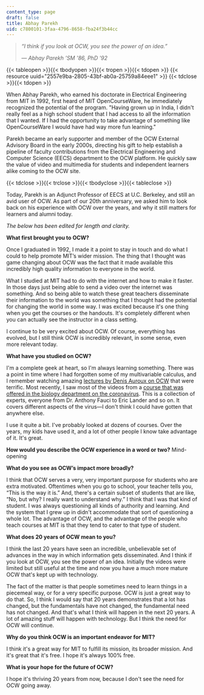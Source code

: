 ```yaml
---
content_type: page
draft: false
title: Abhay Parekh
uid: c7800101-3faa-4796-8658-fba24f3b44cc
---
```

> *“I think if you look at OCW, you see the power of an idea.”*
> 
> *— Abhay Parekh 'SM '86, PhD '92*

{{< tableopen >}}{{< tbodyopen >}}{{< tropen >}}{{< tdopen >}}
{{< resource uuid="2557e9ba-2805-43bf-ab0a-25759a84eee1" >}}
{{< tdclose >}}{{< tdopen >}}

When Abhay Parekh, who earned his doctorate in Electrical Engineering from MIT in 1992, first heard of MIT OpenCourseWare, he immediately recognized the potential of the program. "Having grown up in India, I didn't really feel as a high school student that I had access to all the information that I wanted. If I had the opportunity to take advantage of something like OpenCourseWare I would have had way more fun learning."

Parekh became an early supporter and member of the OCW External Advisory Board in the early 2000s, directing his gift to help establish a pipeline of faculty contributions from the Electrical Engineering and Computer Science (EECS) department to the OCW platform. He quickly saw the value of video and multimedia for students and independent learners alike coming to the OCW site.

{{< tdclose >}}{{< trclose >}}{{< tbodyclose >}}{{< tableclose >}}

Today, Parekh is an Adjunct Professor of EECS at U.C. Berkeley, and still an avid user of OCW. As part of our 20th anniversary, we asked him to look back on his experience with OCW over the years, and why it still matters for learners and alumni today.

*The below has been edited for length and clarity.*

**What first brought you to OCW?**

Once I graduated in 1992, I made it a point to stay in touch and do what I could to help promote MIT’s wider mission. The thing that I thought was game changing about OCW was the fact that it made available this incredibly high quality information to everyone in the world.

What I studied at MIT had to do with the internet and how to make it faster. In those days just being able to send a video over the internet was something. And so being able to watch these great teachers disseminate their information to the world was something that I thought had the potential for changing the world in some way. I was excited because it's one thing when you get the courses or the handouts. It's completely different when you can actually see the instructor in a class setting.

I continue to be very excited about OCW. Of course, everything has evolved, but I still think OCW is incredibly relevant, in some sense, even more relevant today.

**What have you studied on OCW?**

I'm a complete geek at heart, so I'm always learning something. There was a point in time where I had forgotten some of my multivariable calculus, and I remember watching amazing [lectures by Denis Auroux on OCW](https://ocw.mit.edu/courses/mathematics/18-02-multivariable-calculus-fall-2007/) that were terrific. Most recently, I saw most of the videos from a [course that was offered in the biology department on the coronavirus](https://ocw.mit.edu/courses/biology/7-00-covid-19-sars-cov-2-and-the-pandemic-fall-2020/). This is a collection of experts, everyone from Dr. Anthony Fauci to Eric Lander and so on. It covers different aspects of the virus—I don't think I could have gotten that anywhere else.

I use it quite a bit. I've probably looked at dozens of courses. Over the years, my kids have used it, and a lot of other people I know take advantage of it. It's great.

**How would you describe the OCW experience in a word or two?** Mind-opening

**What do you see as OCW’s impact more broadly?**

I think that OCW serves a very, very important purpose for students who are extra motivated. Oftentimes when you go to school, your teacher tells you, “This is the way it is.” And, there's a certain subset of students that are like, “No, but why? I really want to understand why.” I think that I was that kind of student. I was always questioning all kinds of authority and learning. And the system that I grew up in didn't accommodate that sort of questioning a whole lot. The advantage of OCW, and the advantage of the people who teach courses at MIT is that they tend to cater to that type of student.

**What does 20 years of OCW mean to you?**

I think the last 20 years have seen an incredible, unbelievable set of advances in the way in which information gets disseminated. And I think if you look at OCW, you see the power of an idea. Initially the videos were limited but still useful at the time and now you have a much more mature OCW that's kept up with technology.

The fact of the matter is that people sometimes need to learn things in a piecemeal way, or for a very specific purpose. OCW is just a great way to do that. So, I think I would say that 20 years demonstrates that a lot has changed, but the fundamentals have not changed, the fundamental need has not changed. And that's what I think will happen in the next 20 years. A lot of amazing stuff will happen with technology. But I think the need for OCW will continue.

**Why do you think OCW is an important endeavor for MIT?**

I think it's a great way for MIT to fulfill its mission, its broader mission. And it's great that it's free. I hope it's always 100% free.

**What is your hope for the future of OCW?**

I hope it's thriving 20 years from now, because I don't see the need for OCW going away.